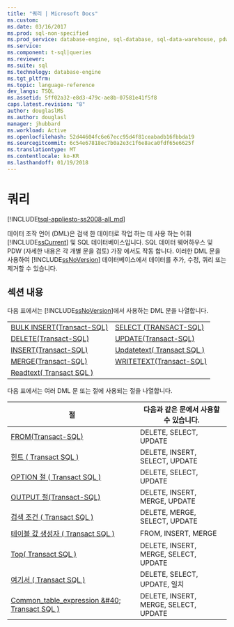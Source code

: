 ```yaml
---
title: "쿼리 | Microsoft Docs"
ms.custom: 
ms.date: 03/16/2017
ms.prod: sql-non-specified
ms.prod_service: database-engine, sql-database, sql-data-warehouse, pdw
ms.service: 
ms.component: t-sql|queries
ms.reviewer: 
ms.suite: sql
ms.technology: database-engine
ms.tgt_pltfrm: 
ms.topic: language-reference
dev_langs: TSQL
ms.assetid: 5ff02a32-e8d3-479c-ae8b-07581e41f5f8
caps.latest.revision: "8"
author: douglaslMS
ms.author: douglasl
manager: jhubbard
ms.workload: Active
ms.openlocfilehash: 52d44604fc6e67ecc95d4f81ceabadb16fbbda19
ms.sourcegitcommit: 6c54e67818ec7b0a2e3c1f6e8aca0fdf65e6625f
ms.translationtype: MT
ms.contentlocale: ko-KR
ms.lasthandoff: 01/19/2018
---
```

# <a name="queries"></a>쿼리
[!INCLUDE[tsql-appliesto-ss2008-all_md](../../includes/tsql-appliesto-ss2008-all-md.md)]

  데이터 조작 언어 (DML)은 검색 한 데이터로 작업 하는 데 사용 하는 어휘 [!INCLUDE[ssCurrent](../../includes/sscurrent-md.md)] 및 SQL 데이터베이스입니다. SQL 데이터 웨어하우스 및 PDW (자세한 내용은 각 개별 문을 검토) 가장 에서도 작동 합니다. 이러한 DML 문을 사용하여 [!INCLUDE[ssNoVersion](../../includes/ssnoversion-md.md)] 데이터베이스에서 데이터를 추가, 수정, 쿼리 또는 제거할 수 있습니다.  
  
## <a name="in-this-section"></a>섹션 내용  
 다음 표에서는 [!INCLUDE[ssNoVersion](../../includes/ssnoversion-md.md)]에서 사용하는 DML 문을 나열합니다.  
  
|||  
|-|-|  
|[BULK INSERT&#40;Transact-SQL&#41;](../../t-sql/statements/bulk-insert-transact-sql.md)|[SELECT &#40;TRANSACT-SQL&#41;](../../t-sql/queries/select-transact-sql.md)|  
|[DELETE&#40;Transact-SQL&#41;](../../t-sql/statements/delete-transact-sql.md)|[UPDATE&#40;Transact-SQL&#41;](../../t-sql/queries/update-transact-sql.md)|  
|[INSERT&#40;Transact-SQL&#41;](../../t-sql/statements/insert-transact-sql.md)|[Updatetext&#40; Transact SQL &#41;](../../t-sql/queries/updatetext-transact-sql.md)|  
|[MERGE&#40;Transact-SQL&#41;](../../t-sql/statements/merge-transact-sql.md)|[WRITETEXT&#40;Transact-SQL&#41;](../../t-sql/queries/writetext-transact-sql.md)|  
|[Readtext&#40; Transact SQL &#41;](../../t-sql/queries/readtext-transact-sql.md)||  
  
 다음 표에서는 여러 DML 문 또는 절에 사용되는 절을 나열합니다.  
  
|절|다음과 같은 문에서 사용할 수 있습니다.|  
|------------|-------------------------------------|  
|[FROM&#40;Transact-SQL&#41;](../../t-sql/queries/from-transact-sql.md)|DELETE, SELECT, UPDATE|  
|[힌트 &#40; Transact SQL &#41;](../../t-sql/queries/hints-transact-sql.md)|DELETE, INSERT, SELECT, UPDATE|  
|[OPTION 절 &#40; Transact SQL &#41;](../../t-sql/queries/option-clause-transact-sql.md)|DELETE, SELECT, UPDATE|  
|[OUTPUT 절&#40;Transact-SQL&#41;](../../t-sql/queries/output-clause-transact-sql.md)|DELETE, INSERT, MERGE, UPDATE|  
|[검색 조건 &#40; Transact SQL &#41;](../../t-sql/queries/search-condition-transact-sql.md)|DELETE, MERGE, SELECT, UPDATE|  
|[테이블 값 생성자 &#40; Transact SQL &#41;](../../t-sql/queries/table-value-constructor-transact-sql.md)|FROM, INSERT, MERGE|  
|[Top&#40; Transact SQL &#41;](../../t-sql/queries/top-transact-sql.md)|DELETE, INSERT, MERGE, SELECT, UPDATE|  
|[여기서 &#40; Transact SQL &#41;](../../t-sql/queries/where-transact-sql.md)|DELETE, SELECT, UPDATE, 일치|  
|[Common_table_expression &AMP;#40; Transact SQL &#41;](../../t-sql/queries/with-common-table-expression-transact-sql.md)|DELETE, INSERT, MERGE, SELECT, UPDATE|  
  
  
